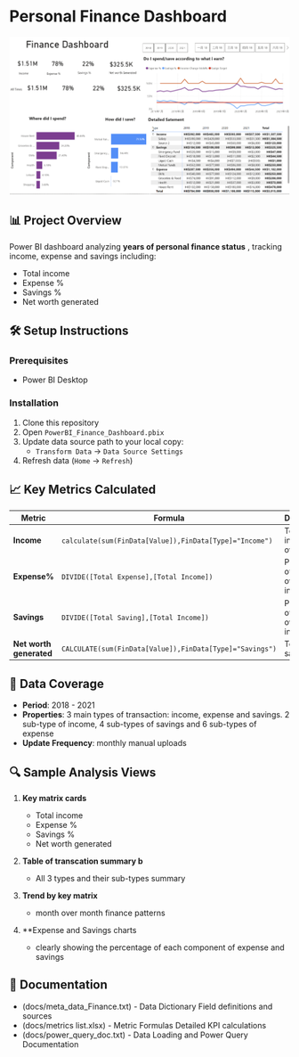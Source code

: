 # Personal Finance Dashboard

![Dashboard Preview](docs/screenshot.png)

## 📊 Project Overview
Power BI dashboard analyzing **years of personal finance status** , tracking income, expense and savings including:
- Total income
- Expense %
- Savings %
- Net worth generated

## 🛠️ Setup Instructions

### Prerequisites
- Power BI Desktop 

### Installation
1. Clone this repository
2. Open `PowerBI_Finance_Dashboard.pbix`
3. Update data source path to your local copy:
   - `Transform Data` → `Data Source Settings`
4. Refresh data (`Home` → `Refresh`)

## 📈 Key Metrics Calculated

| Metric | Formula | Description |
|--------|---------|-------------|
| **Income** | `calculate(sum(FinData[Value]),FinData[Type]="Income")  ` | Total income over time |
| **Expense%** | `DIVIDE([Total Expense],[Total Income])  ` | Percentage of expense over income |
| **Savings** | `DIVIDE([Total Saving],[Total Income]) ` | Percentage of savings over income |
| **Net worth generated** | `CALCULATE(sum(FinData[Value]),FinData[Type]="Savings")  ` | Total savings |


## 📅 Data Coverage
- **Period**: 2018 - 2021
- **Properties**: 3 main types of transaction: income, expense and savings. 2 sub-type of income, 4 sub-types of savings and 6 sub-types of expense
- **Update Frequency**: monthly manual uploads

## 🔍 Sample Analysis Views
1. **Key matrix cards**
   - Total income
   - Expense %
   - Savings %
   - Net worth generated

2. **Table of transcation summary b**
   - All 3 types and their sub-types summary
     
3. **Trend by key matrix**
   - month over month finance patterns

4. **Expense and Savings charts
   - clearly showing the percentage of each component of expense and savings
   

## 📝 Documentation
- (docs/meta_data_Finance.txt) - Data Dictionary Field definitions and sources
- (docs/metrics list.xlsx) - Metric Formulas Detailed KPI calculations
- (docs/power_query_doc.txt) - Data Loading and Power Query Documentation

